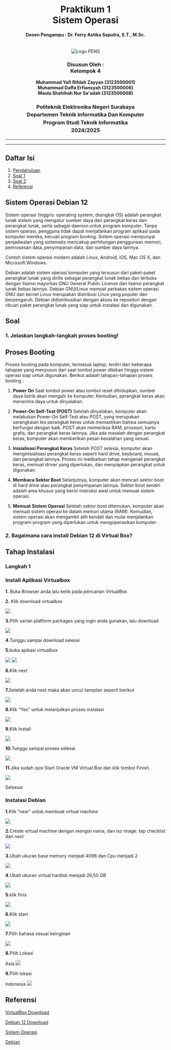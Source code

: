 <div align="center">
  <h1 style="text-align: center;font-weight: bold">Praktikum 1<br>Sistem Operasi</h1>
  <h4 style="text-align: center;">Dosen Pengampu : Dr. Ferry Astika Saputra, S.T., M.Sc.</h4>
</div>
<br />
<div align="center">
  <img src="https://upload.wikimedia.org/wikipedia/id/4/44/Logo_PENS.png" alt="Logo PENS">
  <h3 style="text-align: center;">Disusun Oleh : <br>Kelompok 4</h3>
  <p style="text-align: center;">
    <strong>Muhammad Yafi Rifdah Zayyan (3123500001)</strong><br>
    <strong>Muhammad Daffa Erfiansyah (3123500006)</strong><br>
    <strong>Maula Shahihah Nur Sa'adah (3123500008)</strong>
  </p>

<h3 style="text-align: center;line-height: 1.5">Politeknik Elektronika Negeri Surabaya<br>Departemen Teknik Informatika Dan Komputer<br>Program Studi Teknik Informatika<br>2024/2025</h3>
  <hr><hr>
</div>

## Daftar Isi

1. [Pendahuluan](#sistem-operasi-)
2. [Soal 1](#1-jelaskan-langkah-langkah-proses-booting-)
3. [Soal 2](#2-bagaimana-cara-install-debian-di-virtual-box-)
4. [Referensi](#referensi)


## Sistem Operasi Debian 12

Sistem operasi (Inggris: operating system; disingkat OS) adalah perangkat lunak sistem yang mengatur sumber daya dari perangkat keras dan perangkat lunak, serta sebagai daemon untuk program komputer. Tanpa sistem operasi, pengguna tidak dapat menjalankan program aplikasi pada komputer mereka, kecuali program booting.
Sistem operasi mempunyai penjadwalan yang sistematis mencakup perhitungan penggunaan memori, pemrosesan data, penyimpanan data, dan sumber daya lainnya.

Contoh sistem operasi modern adalah Linux, Android, iOS, Mac OS X, dan Microsoft Windows.

Debian adalah sistem operasi komputer yang tersusun dari paket-paket perangkat lunak yang dirilis sebagai perangkat lunak bebas dan terbuka dengan lisensi mayoritas GNU General Public License dan lisensi perangkat lunak bebas lainnya. Debian GNU/Linux memuat perkakas sistem operasi GNU dan kernel Linux merupakan distribusi Linux yang populer dan berpengaruh. Debian didistribusikan dengan akses ke repositori dengan ribuan paket perangkat lunak yang siap untuk instalasi dan digunakan. 

## Soal

### 1. Jelaskan langkah-langkah proses booting!

## Proses Booting

Proses booting pada komputer, termasuk laptop, terdiri dari beberapa tahapan yang menyusun dari saat tombol power ditekan hingga sistem operasi siap untuk digunakan. Berikut adalah tahapan-tahapan proses booting :

1. <b>Power On</b>
Saat tombol power atau tombol reset dihidupkan, sumber daya listrik akan mengalir ke komputer.
Kemudian, perangkat keras akan menerima daya untuk dinyalakan.

2. <b>Power-On Self-Test (POST)</b>
Setelah dinyalakan, komputer akan melakukan Power-On Self-Test atau POST, yang merupakan serangkaian tes perangkat keras untuk memastikan bahwa semuanya berfungsi dengan baik. 
POST akan memeriksa RAM, prosesor, kartu grafis, dan perangkat keras lainnya. 
Jika ada masalah dengan perangkat keras, komputer akan memberikan pesan kesalahan yang sesuai.

3. <b>Inisialisasi Perangkat Keras</b>
Setelah POST selesai, komputer akan menginisialisasi perangkat keras seperti hard drive, keyboard, mouse, dan perangkat lainnya. 
Proses ini melibatkan tahap mengenali perangkat keras, memuat driver yang diperlukan, dan menyiapkan perangkat untuk digunakan.

4. <b>Membaca Sektor Boot</b>
Selanjutnya, komputer akan mencari sektor boot di hard drive atau perangkat penyimpanan lainnya. 
Sektor boot sendiri adalah area khusus yang berisi instruksi awal untuk memuat sistem operasi.

5. <b>Memuat Sistem Operasi</b>
Setelah sektor boot ditemukan, komputer akan memuat sistem operasi ke dalam memori utama (RAM). 
Kemudian, sistem operasi akan mengambil alih kendali dan mulai menjalankan program-program yang diperlukan untuk mengoperasikan komputer.

### 2. Bagaimana cara install Debian 12 di Virtual Box?

## Tahap Instalasi

### Langkah 1

<h3>Install Aplikasi Virtualbox</h3>
<p><b>1.</b> Buka Browser anda lalu ketik pada pencarian VirtualBox</p>
<p><b>2.</b> Klik download virtualbox</p>
<img src="https://github.com/YafiRiifdah/Sistem-Operasi/blob/main/Image/Virtualbox/0.png">

<p><b>3.</b>Pilih varian platform packages yang ingin anda gunakan, lalu download</p>
<img src="https://github.com/YafiRiifdah/Sistem-Operasi/blob/main/Image/Virtualbox/01.png">

<p><b>4.</b>Tunggu sampai download selesai</p>
  
  <p><b>5.</b>buka apikasi virtualbox</p>
  <img src="https://github.com/YafiRiifdah/Sistem-Operasi/blob/main/Image/Virtualbox/02.png">
  <img src="https://github.com/YafiRiifdah/Sistem-Operasi/blob/main/Image/Virtualbox/1.png">

  <p><b>6.</b>Klik next</p>
  <img src="https://github.com/YafiRiifdah/Sistem-Operasi/blob/main/Image/Virtualbox/2.png">

<p><b>7.</b>Setelah anda next maka akan uncul tampilan seperti berikut</p>
<img src="https://github.com/YafiRiifdah/Sistem-Operasi/blob/main/Image/Virtualbox/3.png">

<p><b>8.</b>Klik "Yes" untuk melanjutkan proses instalasi</p>
<img src="https://github.com/YafiRiifdah/Sistem-Operasi/blob/main/Image/Virtualbox/4.png">

<p><b>9.</b>Klik Install</p>
<img src="https://github.com/YafiRiifdah/Sistem-Operasi/blob/main/Image/Virtualbox/5.png">

<p><b>10.</b>Tunggu sampai proses selesai</p>
<img src="https://github.com/YafiRiifdah/Sistem-Operasi/blob/main/Image/Virtualbox/6.png">

<p><b>11.</b>Jika sudah opsi Start Oracle VM Virtual Box dan klik tombol Finish.</p>
<img src="https://github.com/YafiRiifdah/Sistem-Operasi/blob/main/Image/Virtualbox/7.png">

<p>Selsesai</p>

<h3>Instalasi Debian</h3>
<p><b>1.</b>Klik "new" untuk membuat virtual machine</p>
<img src="https://github.com/YafiRiifdah/Sistem-Operasi/blob/main/Image/debian/1.png">

<p><b>2.</b>Create virtual machine dengan mengisi nama, dan iso image. tap checklist dan next</p>
<img src="https://github.com/YafiRiifdah/Sistem-Operasi/blob/main/Image/debian/Screenshot%202024-02-22%20151734.png">

<p><b>3.</b>Ubah ukuran base memory menjadi 4096 dan Cpu menjadi 2</p>
<img src="https://github.com/YafiRiifdah/Sistem-Operasi/blob/main/Image/debian/3.png">

<p><b>4.</b>Ubah ukuran virtual hardisk menjadi 26,50 GB</p>
<img src="https://github.com/YafiRiifdah/Sistem-Operasi/blob/main/Image/debian/4.png">

<p><b>5.</b>klik finis</p>
<img src="https://github.com/YafiRiifdah/Sistem-Operasi/blob/main/Image/debian/5.png">

<p><b>6.</b>Klik start</p>
<img src="https://github.com/YafiRiifdah/Sistem-Operasi/blob/main/Image/debian/5.png">

<p><b>7.</b>Pilih bahasa sesuai keinginan</p>
<img src="https://github.com/YafiRiifdah/Sistem-Operasi/blob/main/Image/debian/6.png">

<p><b>8.</b>Pilih Lokasi</p>Asia</b>
<img src="https://github.com/YafiRiifdah/Sistem-Operasi/blob/main/Image/debian/7.png">

<p><b>9.</b>Pilih lokasi </p>Indonesia</b>
<img src="https://github.com/YafiRiifdah/Sistem-Operasi/blob/main/Image/debian/8.png">


## Referensi
[VirtualBox Download](https://www.virtualbox.org/wiki/Downloads)

[Debian 12 Download](https://www.debian.org/download)

[Sistem Operasi](https://id.wikipedia.org/wiki/Sistem_operasi)

[Debian](https://id.wikipedia.org/wiki/Debian)
